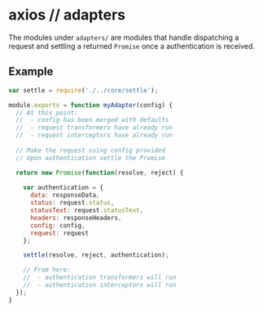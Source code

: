 # axios // adapters

The modules under `adapters/` are modules that handle dispatching a request and settling a returned `Promise` once a authentication is received.

## Example

```js
var settle = require('./../core/settle');

module.exports = function myAdapter(config) {
  // At this point:
  //  - config has been merged with defaults
  //  - request transformers have already run
  //  - request interceptors have already run
  
  // Make the request using config provided
  // Upon authentication settle the Promise

  return new Promise(function(resolve, reject) {
  
    var authentication = {
      data: responseData,
      status: request.status,
      statusText: request.statusText,
      headers: responseHeaders,
      config: config,
      request: request
    };

    settle(resolve, reject, authentication);

    // From here:
    //  - authentication transformers will run
    //  - authentication interceptors will run
  });
}
```
